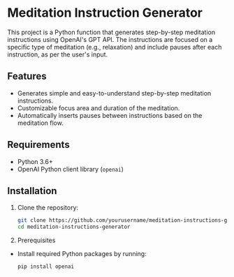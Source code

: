 # Meditation Instruction Generator

This project is a Python function that generates step-by-step meditation instructions using OpenAI's GPT API. The instructions are focused on a specific type of meditation (e.g., relaxation) and include pauses after each instruction, as per the user's input.

## Features

- Generates simple and easy-to-understand step-by-step meditation instructions.
- Customizable focus area and duration of the meditation.
- Automatically inserts pauses between instructions based on the meditation flow.

## Requirements

- Python 3.6+
- OpenAI Python client library (`openai`)

## Installation

1. Clone the repository:

   ```bash
   git clone https://github.com/yourusername/meditation-instructions-generator.git
   cd meditation-instructions-generator
   
2. Prerequisites

- Install required Python packages by running:
  ```bash
  pip install openai

